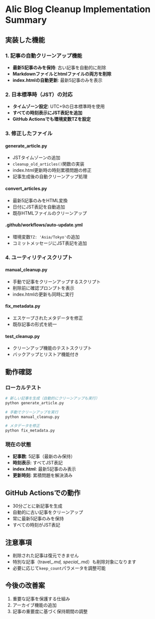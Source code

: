 # Alic Blog Cleanup Implementation Summary

## 実装した機能

### 1. 記事の自動クリーンアップ機能
- **最新5記事のみを保持**: 古い記事を自動的に削除
- **Markdownファイルとhtmlファイルの両方を削除**
- **index.htmlの自動更新**: 最新5記事のみを表示

### 2. 日本標準時（JST）の対応
- **タイムゾーン設定**: UTC+9の日本標準時を使用
- **すべての時刻表示にJST表記を追加**
- **GitHub Actionsでも環境変数TZを設定**

### 3. 修正したファイル

#### generate_article.py
- JSTタイムゾーンの追加
- `cleanup_old_articles()`関数の実装
- index.html更新時の時刻累積問題の修正
- 記事生成後の自動クリーンアップ処理

#### convert_articles.py
- 最新5記事のみをHTML変換
- 日付にJST表記を自動追加
- 既存HTMLファイルのクリーンアップ

#### .github/workflows/auto-update.yml
- 環境変数`TZ: 'Asia/Tokyo'`の追加
- コミットメッセージにJST表記を追加

### 4. ユーティリティスクリプト

#### manual_cleanup.py
- 手動で記事をクリーンアップするスクリプト
- 削除前に確認プロンプトを表示
- index.htmlの更新も同時に実行

#### fix_metadata.py
- エスケープされたメタデータを修正
- 既存記事の形式を統一

#### test_cleanup.py
- クリーンアップ機能のテストスクリプト
- バックアップとリストア機能付き

## 動作確認

### ローカルテスト
```bash
# 新しい記事を生成（自動的にクリーンアップも実行）
python generate_article.py

# 手動でクリーンアップを実行
python manual_cleanup.py

# メタデータを修正
python fix_metadata.py
```

### 現在の状態
- **記事数**: 5記事（最新のみ保持）
- **時刻表示**: すべてJST表記
- **index.html**: 最新5記事のみ表示
- **更新時刻**: 累積問題を解決済み

## GitHub Actionsでの動作
- 30分ごとに新記事を生成
- 自動的に古い記事をクリーンアップ
- 常に最新5記事のみを保持
- すべての時刻がJST表記

## 注意事項
- 削除された記事は復元できません
- 特別な記事（travel_*.md, special_*.md）も削除対象になります
- 必要に応じて`keep_count`パラメータを調整可能

## 今後の改善案
1. 重要な記事を保護する仕組み
2. アーカイブ機能の追加
3. 記事の重要度に基づく保持期間の調整